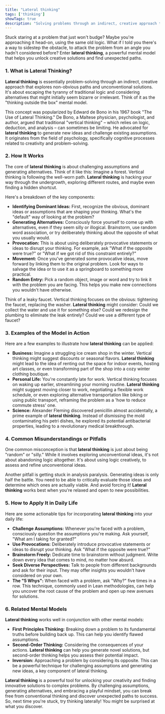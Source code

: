 ```yaml
---
title: "Lateral thinking"
tags: ['thinking']
showTags: true
description: "Solving problems through an indirect, creative approach that explores non-obvious paths and unconventional solutions."
---
```



Stuck staring at a problem that just won't budge? Maybe you're approaching it head-on, using the same old logic. What if I told you there's a way to sidestep the obstacle, to attack the problem from an angle you hadn't considered before? Enter **lateral thinking**, a powerful mental model that helps you unlock creative solutions and find unexpected paths.

### 1. What is Lateral Thinking?

**Lateral thinking** is essentially problem-solving through an indirect, creative approach that explores non-obvious paths and unconventional solutions. It's about escaping the tyranny of traditional logic and considering alternatives that might initially seem bizarre or irrelevant. Think of it as the "thinking outside the box" mental model.

This concept was popularized by Edward de Bono in his 1967 book "The Use of Lateral Thinking." De Bono, a Maltese physician, psychologist, and author, argued that traditional "vertical thinking" – which relies on logic, deduction, and analysis – can sometimes be limiting. He advocated for **lateral thinking** to generate new ideas and challenge existing assumptions. It originates from the field of psychology, specifically cognitive processes related to creativity and problem-solving.

### 2. How It Works

The core of **lateral thinking** is about challenging assumptions and generating alternatives. Think of it like this: Imagine a forest. Vertical thinking is following the well-worn path. **Lateral thinking** is hacking your way through the undergrowth, exploring different routes, and maybe even finding a hidden shortcut.

Here's a breakdown of the key components:

*   **Identifying Dominant Ideas:** First, recognize the obvious, dominant ideas or assumptions that are shaping your thinking. What's the "default" way of looking at the problem?
*   **Generating Alternatives:** Consciously force yourself to come up with alternatives, even if they seem silly or illogical. Brainstorm, use random word association, or try deliberately thinking about the opposite of what you usually would.
*   **Provocation:** This is about using deliberately provocative statements or ideas to disrupt your thinking. For example, ask "What if the opposite were true?" or "What if we got rid of this constraint entirely?"
*   **Movement:** Once you've generated some provocative ideas, move forward by linking them to the original problem. Look for ways to salvage the idea or to use it as a springboard to something more practical.
*   **Random Entry:** Pick a random object, image or word and try to link it with the problem you are facing. This helps you make new connections you wouldn't have otherwise.

Think of a leaky faucet. Vertical thinking focuses on the obvious: tightening the faucet, replacing the washer. **Lateral thinking** might consider: Could we collect the water and use it for something else? Could we redesign the plumbing to eliminate the leak entirely? Could we use a different type of faucet?

### 3. Examples of the Model in Action

Here are a few examples to illustrate how **lateral thinking** can be applied:

*   **Business:** Imagine a struggling ice cream shop in the winter. Vertical thinking might suggest discounts or seasonal flavors. **Lateral thinking** might lead to the idea of renting out the space for indoor events, hosting art classes, or even transforming part of the shop into a cozy winter clothing boutique.
*   **Personal Life:** You're constantly late for work. Vertical thinking focuses on waking up earlier, streamlining your morning routine. **Lateral thinking** might suggest moving closer to work, negotiating a flexible work schedule, or even exploring alternative transportation like biking or using public transport, reframing the problem as a 'how to reduce commute stress' one.
*   **Science:** Alexander Fleming discovered penicillin almost accidentally, a prime example of **lateral thinking**. Instead of dismissing the mold contaminating his petri dishes, he explored its potential antibacterial properties, leading to a revolutionary medical breakthrough.

### 4. Common Misunderstandings or Pitfalls

One common misconception is that **lateral thinking** is just about being "random" or "silly." While it involves exploring unconventional ideas, it's not about abandoning logic altogether. It's about using logic creatively, to assess and refine unconventional ideas.

Another pitfall is getting stuck in analysis paralysis. Generating ideas is only half the battle. You need to be able to critically evaluate those ideas and determine which ones are actually viable. And avoid forcing it! **Lateral thinking** works best when you're relaxed and open to new possibilities.

### 5. How to Apply It in Daily Life

Here are some actionable tips for incorporating **lateral thinking** into your daily life:

*   **Challenge Assumptions:** Whenever you're faced with a problem, consciously question the assumptions you're making. Ask yourself, "What am I taking for granted?"
*   **Use Provocations:** Deliberately introduce provocative statements or ideas to disrupt your thinking. Ask "What if the opposite were true?"
*   **Brainstorm Freely:** Dedicate time to brainstorm without judgment. Write down every idea that comes to mind, no matter how absurd.
*   **Seek Diverse Perspectives:** Talk to people from different backgrounds and ask for their input. They may offer insights you wouldn't have considered on your own.
*   **The "5 Whys":** When faced with a problem, ask "Why?" five times in a row. This technique, commonly used in Lean methodologies, can help you uncover the root cause of the problem and open up new avenues for solutions.

### 6. Related Mental Models

**Lateral thinking** works well in conjunction with other mental models:

*   **First Principles Thinking:** Breaking down a problem to its fundamental truths before building back up. This can help you identify flawed assumptions.
*   **Second-Order Thinking:** Considering the consequences of your actions. **Lateral thinking** can help you generate novel solutions, but second-order thinking helps you assess their potential impact.
*   **Inversion:** Approaching a problem by considering its opposite. This can be a powerful technique for challenging assumptions and generating new ideas, a key component of lateral thinking.

**Lateral thinking** is a powerful tool for unlocking your creativity and finding innovative solutions to complex problems. By challenging assumptions, generating alternatives, and embracing a playful mindset, you can break free from conventional thinking and discover unexpected paths to success. So, next time you're stuck, try thinking laterally! You might be surprised at what you discover.

